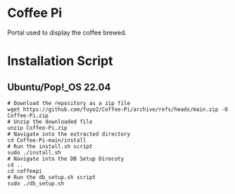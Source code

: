# Coffee Pi
 Portal used to display the coffee brewed.

# Installation Script

## Ubuntu/Pop!_OS 22.04
```
# Download the repository as a zip file
wget https://github.com/fuyo2/Coffee-Pi/archive/refs/heads/main.zip -O Coffee-Pi.zip
# Unzip the downloaded file
unzip Coffee-Pi.zip
# Navigate into the extracted directory
cd Coffee-Pi-main/install
# Run the install.sh script
sudo ./install.sh
# Navigate into the DB Setup Direcoty
cd ..
cd coffeepi
# Run the db_setup.sh script
sudo ./db_setup.sh
```